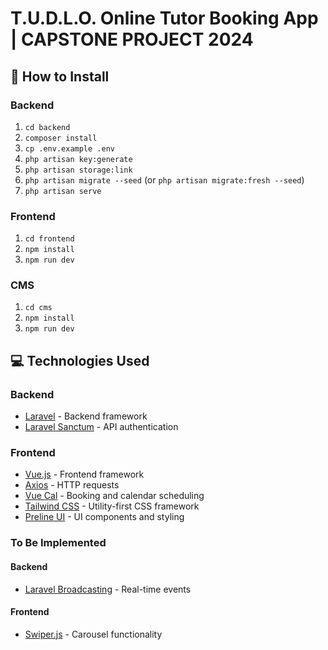 # T.U.D.L.O. Online Tutor Booking App | CAPSTONE PROJECT 2024

## 🚀 How to Install

### Backend
1. `cd backend`
2. `composer install`
3. `cp .env.example .env`
4. `php artisan key:generate`
5. `php artisan storage:link`
6. `php artisan migrate --seed` (or `php artisan migrate:fresh --seed`)
7. `php artisan serve`

### Frontend
1. `cd frontend`
2. `npm install`
3. `npm run dev`

### CMS
1. `cd cms`
2. `npm install`
3. `npm run dev`

## 💻 Technologies Used

### Backend
- [Laravel](https://laravel.com/) - Backend framework
- [Laravel Sanctum](https://laravel.com/docs/sanctum) - API authentication

### Frontend
- [Vue.js](https://vuejs.org/) - Frontend framework
- [Axios](https://axios-http.com/) - HTTP requests
- [Vue Cal](https://antoniandre.github.io/vue-cal/) - Booking and calendar scheduling
- [Tailwind CSS](https://tailwindcss.com/) - Utility-first CSS framework
- [Preline UI](https://preline.co/) - UI components and styling

### To Be Implemented
#### Backend
- [Laravel Broadcasting](https://laravel.com/docs/broadcasting) - Real-time events

#### Frontend
- [Swiper.js](https://swiperjs.com/) - Carousel functionality
